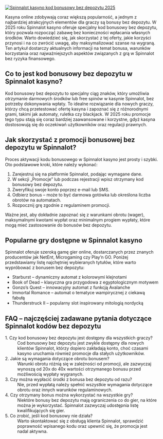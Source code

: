 [![Spinnalot kasyno kod bonusowy bez depozytu 2025](https://123-caf.pages.dev/gitsignup.png)](https://vrmoo.ru/Bt82HjjY)

<p>Kasyna online zdobywają coraz większą popularność, a jednym z najbardziej atrakcyjnych elementów dla graczy są bonusy bez depozytu. W 2025 roku Spinnalot kasyno oferuje specjalny kod bonusowy bez depozytu, który pozwala rozpocząć zabawę bez konieczności wpłacania własnych środków. Warto dowiedzieć się, jak skorzystać z tej oferty, jakie korzyści przynosi i na co zwrócić uwagę, aby maksymalizować szanse na wygraną. Ten artykuł dostarczy aktualnych informacji na temat bonusa, warunków korzystania oraz najważniejszych aspektów związanych z grą w Spinnalot bez ryzyka finansowego.</p>  <h2>Co to jest kod bonusowy bez depozytu w Spinnalot kasyno?</h2> <p>Kod bonusowy bez depozytu to specjalny ciąg znaków, który umożliwia otrzymanie darmowych środków lub free spinów w kasynie Spinnalot, bez potrzeby dokonywania wpłaty. To idealne rozwiązanie dla nowych graczy, którzy chcą przetestować ofertę kasyna i zapoznać się z różnorodnymi grami, takimi jak automaty, ruletka czy blackjack. W 2025 roku promocje tego typu stają się coraz bardziej zaawansowane i korzystne, gdyż kasyna dostosowują się do oczekiwań użytkowników oraz regulacji prawnych.</p>  <h2>Jak skorzystać z promocji bonusowej bez depozytu w Spinnalot?</h2> <p>Proces aktywacji kodu bonusowego w Spinnalot kasyno jest prosty i szybki. Oto podstawowe kroki, które należy wykonać:</p> <ol> <li>Zarejestruj się na platformie Spinnalot, podając wymagane dane.</li> <li>W sekcji „Promocje” lub podczas rejestracji wpisz otrzymany kod bonusowy bez depozytu.</li> <li>Zweryfikuj swoje konto poprzez e-mail lub SMS.</li> <li>Odbierz bonus – może to być darmowa gotówka lub określona liczba obrotów na automatach.</li> <li>Rozpocznij grę zgodnie z regulaminem promocji.</li> </ol> <p>Ważne jest, aby dokładnie zapoznać się z warunkami obrotu (wager), maksymalnymi kwotami wypłat oraz minimalnym progiem wypłaty, które mogą mieć zastosowanie do bonusów bez depozytu.</p>  <h2>Popularne gry dostępne w Spinnalot kasyno</h2> <p>Spinnalot oferuje szeroką gamę gier online, dostarczanych przez znanych producentów jak NetEnt, Microgaming czy Play’n GO. Poniżej przedstawiamy listę najchętniej wybieranych tytułów, które warto wypróbować z bonusem bez depozytu:</p> <ul> <li>Starburst – dynamiczny automat z kolorowymi klejnotami</li> <li>Book of Dead – klasyczna gra przygodowa z egyptologicznym motywem</li> <li>Gonzo’s Quest – innowacyjny automat z funkcją Avalanche</li> <li>Immortal Romance – automat o tematyce wampirycznej z ciekawą fabułą</li> <li>Thunderstruck II – popularny slot inspirowany mitologią nordycką</li> </ul>  <h2>FAQ – najczęściej zadawane pytania dotyczące Spinnalot kodów bez depozytu</h2> <dl> <dt>1. Czy kod bonusowy bez depozytu jest dostępny dla wszystkich graczy?</dt> <dd>Cod bonusowy bez depozytu jest zwykle dostępny dla nowych klientów Spinnalot, którzy dopiero zakładają konto, choć czasami kasyno uruchamia również promocje dla stałych użytkowników.</dd>  <dt>2. Jakie są wymagania dotyczące obrotu bonusem?</dt> <dd>Warunki obrotu różnią się w zależności od promocji, ale zazwyczaj wynoszą od 20x do 40x wartości otrzymanego bonusu przed możliwością wypłaty wygranych.</dd>  <dt>3. Czy można wypłacić środki z bonusa bez depozytu od razu?</dt> <dd>Nie, przed wypłatą należy spełnić wszystkie wymagania dotyczące obrotu oraz innych warunków regulaminowych.</dd>  <dt>4. Czy otrzymany bonus można wykorzystać na wszystkie gry?</dt> <dd>Niektóre bonusy bez depozytu mają ograniczenia co do gier, na które można je wykorzystać. Spinnalot zazwyczaj udostępnia listę kwalifikujących się gier.</dd>  <dt>5. Co zrobić, jeśli kod bonusowy nie działa?</dt> <dd>Warto skontaktować się z obsługą klienta Spinnalot, sprawdzić poprawność wpisanego kodu oraz upewnić się, że promocja jest nadal aktywna.</dd> </dl>
